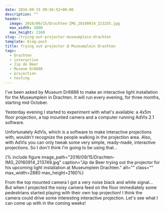```yaml
---
date: 2016-09-15 09:56:52+00:00
description: ""
header:
  image: 2016/09/15/Drachten-IMG_20160914_213255.jpg
  max_width: 2880
  max_height: 2160
slug: /trying-out-projector-museumplein-drachten
template: blog-post
title: Trying out projector @ Museumplein Drachten
tags:
  - Drachten
  - interactive
  - Jip de Beer
  - Museum Dr8888
  - projection
  - testing
---
```


I've been asked by Museum Dr8888 to make an interactive light installation for the Museumplein in Drachten. It will run every evening, for three months, starting mid October.

Yesterday evening I started to experiment with what's available: a 4x5m floor projection, a top mounted camera and a computer running AdVis 2.1 software.

Unfortunately AdVis, which is a software to make interactive projections with, wouldn't recognize the people walking in the projection area. Also, with AdVis you can only tweak some very simple, ready-made, interactive projections. So I don't think I'm going to be using that...

{% include figure image_path="2016/09/15/Drachten-IMG_20160914_213749.jpg" caption="Jip de Beer trying out the projector for his upcoming light installation at Museumplein Drachten." alt="" class="" max_width=2880 max_height=2160%}

From the top mounted camera I got a very noise black and white signal... But when I projected the noisy camera feed on the floor immediately some pedestrians started playing with their own top projection! I think the camera could drive some interesting interactive projection. Let's see what I can come up with in the coming weeks!
